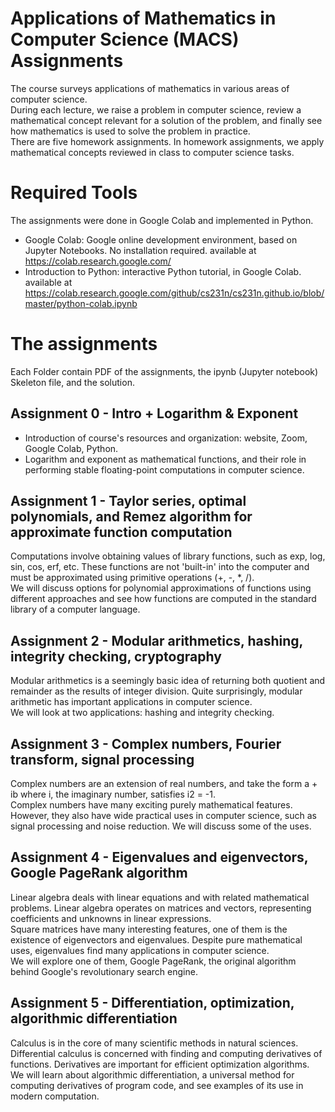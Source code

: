 # Applications of Mathematics in Computer Science (MACS) Assignments
The course surveys applications of mathematics in various areas of computer science.   
During each lecture, we raise a problem in computer science, review a mathematical concept relevant for a solution of the problem, and finally see how mathematics is used to solve the problem in practice.   
There are five homework assignments. In homework assignments, we apply mathematical concepts reviewed in class to computer science tasks.

# Required Tools
The assignments were done in Google Colab and implemented in Python.  
* Google Colab: Google online development environment, based on Jupyter Notebooks. No installation required. available at https://colab.research.google.com/
* Introduction to Python: interactive Python tutorial, in Google Colab. available at https://colab.research.google.com/github/cs231n/cs231n.github.io/blob/master/python-colab.ipynb


# The assignments
Each Folder contain PDF of the assignments, the ipynb (Jupyter notebook) Skeleton file, and the solution.

## Assignment 0 - Intro + Logarithm & Exponent
* Introduction of course's resources and organization: website, Zoom, Google Colab, Python.  
* Logarithm and exponent as mathematical functions, and their role in performing stable floating-point computations in computer science.

## Assignment 1 - Taylor series, optimal polynomials, and Remez algorithm for approximate function computation
Computations involve obtaining values of library functions, such as exp, log, sin, cos, erf, etc. These functions are not 'built-in' into the computer and must be approximated using primitive operations (+, -, *, /).  
We will discuss options for polynomial approximations of functions using different approaches and see how functions are computed in the standard library of a computer language.

## Assignment 2 - Modular arithmetics, hashing, integrity checking, cryptography
Modular arithmetics is a seemingly basic idea of returning both quotient and remainder as the results of integer division. Quite surprisingly, modular arithmetic has important applications in computer science.  
We will look at two applications: hashing and integrity checking.

## Assignment 3 - Complex numbers, Fourier transform, signal processing
Complex numbers are an extension of real numbers, and take the form a + ib where i, the imaginary number, satisfies i2 = -1.  
Complex numbers have many exciting purely mathematical features. However, they also have wide practical uses in computer science, such as signal processing and noise reduction. We will discuss some of the uses.

## Assignment 4 - Eigenvalues and eigenvectors, Google PageRank algorithm
Linear algebra deals with linear equations and with related mathematical problems. Linear algebra operates on matrices and vectors, representing coefficients and unknowns in linear expressions.  
Square matrices have many interesting features, one of them is the existence of eigenvectors and eigenvalues. Despite pure mathematical uses, eigenvalues find many applications in computer science.  
We will explore one of them, Google PageRank, the original algorithm behind Google's revolutionary search engine.  

## Assignment 5 - Differentiation, optimization, algorithmic differentiation
Calculus is in the core of many scientific methods in natural sciences. Differential calculus is concerned with finding and computing derivatives of functions. Derivatives are important for efficient optimization algorithms.  
We will learn about algorithmic differentiation, a universal method for computing derivatives of program code, and see examples of its use in modern computation.

